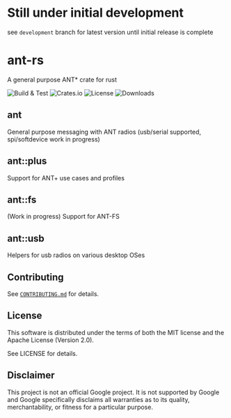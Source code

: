 # Still under initial development
see `development` branch for latest version until initial release is complete

# ant-rs
A general purpose ANT* crate for rust

![Build & Test](https://github.com/cujomalainey/ant-rs/actions/workflows/ci.yml/badge.svg?branch=main)
![Crates.io](https://img.shields.io/crates/v/ant)
![License](https://img.shields.io/crates/l/ant)
![Downloads](https://img.shields.io/crates/d/ant)

## ant
General purpose messaging with ANT radios (usb/serial supported, spi/softdevice work in progress)

## ant::plus

Support for ANT+ use cases and profiles

## ant::fs

(Work in progress) Support for ANT-FS

## ant::usb

Helpers for usb radios on various desktop OSes

## Contributing

See [`CONTRIBUTING.md`](CONTRIBUTING.md) for details.

## License

This software is distributed under the terms of both the MIT license and the
Apache License (Version 2.0).

See LICENSE for details.

## Disclaimer

This project is not an official Google project. It is not supported by Google
and Google specifically disclaims all warranties as to its quality,
merchantability, or fitness for a particular purpose.
